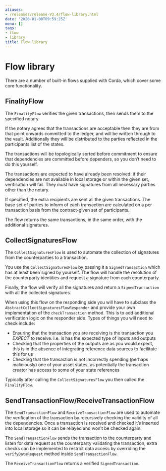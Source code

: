 ```yaml
---
aliases:
- /releases/release-V3.4/flow-library.html
date: '2020-01-08T09:59:25Z'
menu: []
tags:
- flow
- library
title: Flow library
---
```



# Flow library

There are a number of built-in flows supplied with Corda, which cover some core functionality.


## FinalityFlow

The `FinalityFlow` verifies the given transactions, then sends them to the specified notary.

If the notary agrees that the transactions are acceptable then they are from that point onwards committed to the ledger,
and will be written through to the vault. Additionally they will be distributed to the parties reflected in the participants
list of the states.

The transactions will be topologically sorted before commitment to ensure that dependencies are committed before
dependers, so you don’t need to do this yourself.

The transactions are expected to have already been resolved: if their dependencies are not available in local storage or
within the given set, verification will fail. They must have signatures from all necessary parties other than the notary.

If specified, the extra recipients are sent all the given transactions. The base set of parties to inform of each
transaction are calculated on a per transaction basis from the contract-given set of participants.

The flow returns the same transactions, in the same order, with the additional signatures.


## CollectSignaturesFlow

The `CollectSignaturesFlow` is used to automate the collection of signatures from the counterparties to a transaction.

You use the `CollectSignaturesFlow` by passing it a `SignedTransaction` which has at least been signed by yourself.
The flow will handle the resolution of the counterparty identities and request a signature from each counterparty.

Finally, the flow will verify all the signatures  and return a `SignedTransaction` with all the collected signatures.

When using this flow on the responding side you will have to subclass the `AbstractCollectSignaturesFlowResponder` and
provide your own implementation of the `checkTransaction` method. This is to add additional verification logic on the
responder side. Types of things you will need to check include:


* Ensuring that the transaction you are receiving is the transaction you *EXPECT* to receive. I.e. is has the expected
type of inputs and outputs
* Checking that the properties of the outputs are as you would expect, this is in the absence of integrating reference
data sources to facilitate this for us
* Checking that the transaction is not incorrectly spending (perhaps maliciously) one of your asset states, as potentially
the transaction creator has access to some of your state references

Typically after calling the `CollectSignaturesFlow` you then called the `FinalityFlow`.


## SendTransactionFlow/ReceiveTransactionFlow

The `SendTransactionFlow` and `ReceiveTransactionFlow` are used to automate the verification of the transaction by
recursively checking the validity of all the dependencies. Once a transaction is received and checked it’s inserted into
local storage so it can be relayed and won’t be checked again.

The `SendTransactionFlow` sends the transaction to the counterparty and listen for data request as the counterparty
validating the transaction, extra checks can be implemented to restrict data access by overriding the `verifyDataRequest`
method inside `SendTransactionFlow`.

The `ReceiveTransactionFlow` returns a verified `SignedTransaction`.

